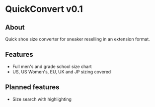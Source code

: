# QuickConvert v0.1

## About
Quick shoe size converter for sneaker reselling in an extension format.

## Features
-  Full men's and grade school size chart
-  US, US Women's, EU, UK and JP sizing covered

## Planned features
- Size search with highlighting
